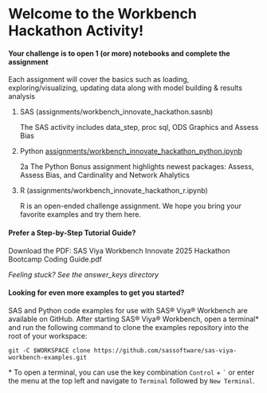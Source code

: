 # Welcome to the Workbench Hackathon Activity!

#### Your challenge is to open 1 (or more) notebooks and complete the assignment

Each assignment will cover the basics such as loading, exploring/visualizing, updating data along with model building & results analysis

1. SAS (assignments/workbench_innovate_hackathon.sasnb)

    The SAS activity includes data_step, proc sql, ODS Graphics and Assess Bias

2. Python [assignments/workbench_innovate_hackathon_python.ipynb](https://github.com/sascommunities/sas-hackathon-boot-camp-2025/blob/main/workbench/assignments/workbench_innovate_hackathon_python.ipynb)
    
    2a    The Python Bonus assignment highlights newest packages: Assess, Assess Bias, and Cardinality and Network Ahalytics

3. R (assignments/workbench_innovate_hackathon_r.ipynb)

    R is an open-ended challenge assignment. We hope you bring your favorite examples and try them here. 

#### Prefer a Step-by-Step Tutorial Guide?
Download the PDF: SAS Viya Workbench Innovate 2025 Hackathon Bootcamp Coding Guide.pdf 

<em>Feeling stuck? See the answer_keys directory</em>

#### Looking for even more examples to get you started?

SAS and Python code examples for use with SAS® Viya® Workbench are available on GitHub. After starting SAS® Viya® Workbench, open a terminal* and run the following command to clone the examples repository into the root of your workspace:

    git -C $WORKSPACE clone https://github.com/sassoftware/sas-viya-workbench-examples.git

\* To open a terminal, you can use the key combination `Control` + `` ` `` or enter the menu at the top left and navigate to `Terminal` followed by `New Terminal`.

